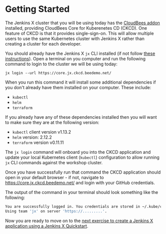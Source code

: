 # Getting Started

The Jenkins X cluster that you will be using today has the [CloudBees addon](https://jenkins-x.io/commands/jx_create_addon_cloudbees/) installed, providing CloudBees Core for Kuberenetes CD (CKCD). One feature of CKCD is that it provides single-sign-on. This will allow multiple users to use the same Kubernetes cluster with Jenkins X rather than creating a cluster for each developer.

You should already have the Jenkins X `jx` CLI installed (if not follow [these instructions](https://jenkins-x.io/getting-started/install/)). Open a terminal on you computer and run the following command to login to the cluster we will be using today:

```
jx login --url https://core.jx.ckcd.beedemo.net/
```

When you run this command it will install some additional dependencies if you don't already have them installed on your computer. These include:
 * `kubectl`
 * `helm`
 * `terraform`

If you already have any of these dependencies installed then you will want to make sure they are at the following version:
 * `kubectl` client version v1.13.2
 * `helm` version: 2.12.2
 * `terraform` version v0.11.11

The `jx login` command will onboard you into the CKCD application and update your local Kubernetes client (`kubectl`) configuration to allow running `jx` CLI commands against the workshop cluster. 

Once you have successfully run that command the CKCD application should open in your default browser - if not, navigate to https://core.jx.ckcd.beedemo.net/ and login with your GitHub credentials.

The output of the command in your terminal should look something like the following:
```sh
You are successfully logged in. You credentials are stored in ~/.kube/config file.
Using team 'jx' on server 'https://.........'.
```

Now you are ready to move on to the [next exercise to create a Jenkins X application using a Jenkins X Quickstart](./create-quickstart.md).

